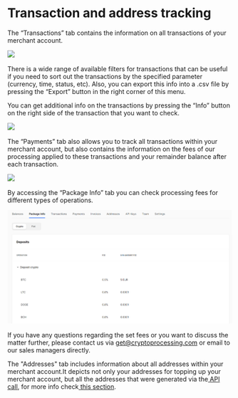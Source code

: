 # Transaction and address tracking

The “Transactions” tab contains the information on all transactions of your merchant account.

![](https://lh5.googleusercontent.com/XF1wFusH_adWroHT1ygLA46-_a7yoref2C_TsAk073Lb1LIDvfdh6r59cph1egcq7DzhFoWZo1I-UmvQMs5n9O00FRUXFgZJtheEIUv7y3wpqJ4SJZkPeYWi2plXoNHLQ3cTFR9d)

There is a wide range of available filters for transactions that can be useful if you need to sort out the transactions by the specified parameter \(currency, time, status, etc\). Also, you can export this info into a .csv file by pressing the “Export” button in the right corner of this menu.

You can get additional info on the transactions by pressing the “Info” button on the right side of the transaction that you want to check.

![](https://lh3.googleusercontent.com/EneEf1LpCV3iJv1b4UvX1NorfGgutl5GkBJgQwgf8P2uRuNZqr2HDUYkjkqqisBbwRQHpyrHKrisH9HSS8qd93XVSv2tCg2EQ0FkBVtrUhEDnhvsAp2B9uXqjq8mrcWekq0-aMbp)

The “Payments” tab also allows you to track all transactions within your merchant account, but also contains the information on the fees of our processing applied to these transactions and your remainder balance after each transaction.

![](https://lh3.googleusercontent.com/Ap_dTy4ocPDBstfHIJZHrMHmFZpB-FJ9utfw9cyVCb1_AkftQ4oCUUBc2sJRNs1Tl3AzyCNmfNg8D-39wPEpffY81VTOs6zNiEhbcZiNui0YwXLYtm-39oVEa8ZKZj7_WI78z412)

By accessing the “Package Info” tab you can check processing fees for different types of operations.  


![](../.gitbook/assets/image%20%2850%29.png)

If you have any questions regarding the set fees or you want to discuss the matter further, please contact us via [get@cryptoprocessing.com](mailto:get@coinspaid.com) or email to our sales managers directly.

The "Addresses" tab includes information about all addresses within your merchant account.It depicts not only your addresses for topping up your merchant account, but all the addresses that were generated via the[ API call](../api-documentation/api-reference.md#receive-cryptocurrency), for more info check[ this section](addresses.md).

